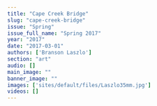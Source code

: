 ```yaml
---
title: "Cape Creek Bridge"
slug: "cape-creek-bridge"
issue: "Spring"
issue_full_name: "Spring 2017"
year: "2017"
date: "2017-03-01"
authors: ['Branson Laszlo']
section: "art"
audio: []
main_image: ""
banner_image: ""
images: ['sites/default/files/Laszlo35mm.jpg']
videos: []
---
```


